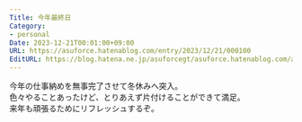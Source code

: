 ```yaml
---
Title: 今年最終日
Category:
- personal
Date: 2023-12-21T00:01:00+09:00
URL: https://asuforce.hatenablog.com/entry/2023/12/21/000100
EditURL: https://blog.hatena.ne.jp/asuforcegt/asuforce.hatenablog.com/atom/entry/6801883189068727650
---
```


今年の仕事納めを無事完了させて冬休みへ突入。  
色々やることあったけど、とりあえず片付けることができて満足。  
来年も頑張るためにリフレッシュするぞ。
